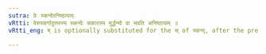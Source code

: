 ```yaml
---
sutra: वेः स्कन्देरनिष्ठायाम्
vRtti: वेरुपसर्गादुत्तरस्य स्कन्देः सकारस्य मुर्द्धन्यो वा भवति अनिष्ठायाम् ॥
vRtti_eng: ष् is optionally substituted for the स् of स्कन्द्, after the preposition वि, but not in the participles in त and तवत् ॥

---
```

